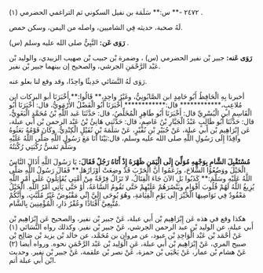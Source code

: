 ٢٤٧٢ -** س:** سَلَمَة بن نفيل السكوني ثم التراغمي الحضرمي (١) .

لَهُ صحبة، حديثه فِي الشاميين، واصله من اليمن، وسكن حمص.

**رَوَى عَن:** النَّبِيُّ صلى الله عليه وسلم (س) .

**رَوَى عَنه:** جبير بْن نفير الحضرمي (س) ، وضمرة بْن حبيب بْن صهيب الزبيدي، والوليد بْن عَبْد الرَّحْمَنِ الجرشي، والصحيح إن بينهما جبير بْن نفير.

رَوَى لَهُ النَّسَائي حَدِيثًا واحِدًا، وقد وقع لنا بعلو عنه.

أخبرنا بِهِ الْحَافِظُ أَبُو حَامِدٍ ابن الصَّابُونِيُّ، وغَيْرُ واحِدٍ،** قَالُوا:** أَخْبَرَنَا أبو البركات ابن مُلاعِبٍ،************ قال:************ أَخْبَرَنَا أَبُو الْفَضْلُ الأُرْمَوِيُّ، قال: أَخْبَرَنَا أَبُو الْقَاسِمِ ابن الْبُسْرِيِّ قال: أَخْبَرَنَا أَبُو طَاهِرٍ الْمُخَلِّصُ، قال: حَدَّثَنَا عَبد اللَّهِ بْنُ مُحَمَّدٍ الْبَغَوِيُّ، قال: حَدَّثَنَا أَبُو طَالِبٍ عَبْدُ الْجَبَّارِ بْنُ عَاصِمٍ، قال: حَدَّثَنِي هَانِئُ بْنُ عَبْد الرحمن بْن أَبي عبلة، عَن إِبْرَاهِيم بْن أَبي عبلة، عَنْ جُبَيْرِ بْنِ نُفَيْرٍ، عَنْ سَلَمَةَ بْنِ نُفَيْلٍ الْكِنْدِيُّ. وكَانَ قَوْمُهُ بَعَثُوهُ وافِدًا إِلَى رَسُولِ اللَّهِ صلى الله عليه وسلم، قال:بَيْنَا أَنَا مَعَ رَسُولِ اللَّهِ صَلَّى اللَّهُ عَلَيْهِ وسَلَّمَ تَمَسُّ رُكْبَتِي رُكْبَتُهُ

**مُسْتَقْبِلَ الشَّامِ بِوَجْهِهِ مُوَلِّيَ إِلَى الْيَمَنِ ظَهْرَهُ إِذْ أَتَاهُ رَجُلٌ فَقَالَ:** يَا رَسُولَ اللَّهِ أَذَالَ النَّاسُ الْخَيْلَ ووَضُعُوُا السِّلاحَ، وزَعَمُوا أَنَّ الْحَرْبَ قَدْ وضِعَتْ أَوْزَارُهَا.** فَقَالَ رَسُولُ اللَّهِ صَلَّى اللَّهُ عَلَيْهِ وسَلَّمَ:** كَذَبُوا بَلِ الآنَ جَاءَ الْقِتَالُ، لا تَزَالُ فِرْقَةٌ مِنْ أُمَّتِي يُقَاتِلُونَ عَلَى أَمْرِ اللَّهِ يُزِيغُ اللَّهُ لَهُمْ قُلُوبَ أَقْوَامٍ ويَنْصُرَهُمْ عَلَيْهِمْ حَتَّى تَقُومُ السَّاعَةُ، أَوْ حَتَّى يَأْتِي أَمْرُ اللَّهِ. الْخَيْلُ مَعْقُودٌ فِي نَوَاصِيهَا الْخَيْرَ إِلَى يَوْمِ الْقِيَامَةِ، وهُوَ يُوحَى إِلَيَّ إِنِّي مَقْبُوضٌ غَيْرُ مُلُبَّثٍ، وأَنَّكُمْ مُتَّبِعِيَّ أَفْنَادًا وعُقْرُ دَارِ، الْمُؤْمِنِينَ بِالشَّام.

هكذا وقع في هذه عَن إِبْرَاهِيم بْن أَبي عبلة، عَنْ جبير بْن نفير، والصحيح عَن إِبْرَاهِيم بْن أَبي عبلة، عن الوليد بْن عبد الرحمن الجرشي، عَنْ جبير بْن نفير. وكذلك رواه النَّسَائي (١) عَنْ أَحْمَد بْن عَبْد الْوَاحِدِ بْن عبود، عن مروان بن مُحَمَّد، عن خالد بْن يزيد بْن صَالِح بْن صبيح المري، عَنْ إِبْرَاهِيم بْن أَبي عبلة، عَنِ الْوَلِيد بْن عَبْد الرَّحْمَنِ نحوه. ورواه أيضا (٢) عَنْ هشام بْن عمار، عَنْ يَحْيَى بْن حمزة، عَنْ نصر بْن علقمة، عَنْ جبير بْن نفير. وحديث ابْن أَبي عبلة أتم.